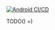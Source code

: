 [![Android CI/CD](https://github.com/stslex/Workeeper/actions/workflows/android_build.yml/badge.svg)](https://github.com/stslex/Workeeper/actions/workflows/android_build.yml)

TODO() =)
